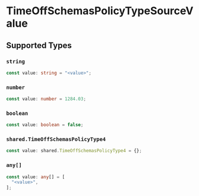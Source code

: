# TimeOffSchemasPolicyTypeSourceValue


## Supported Types

### `string`

```typescript
const value: string = "<value>";
```

### `number`

```typescript
const value: number = 1284.03;
```

### `boolean`

```typescript
const value: boolean = false;
```

### `shared.TimeOffSchemasPolicyType4`

```typescript
const value: shared.TimeOffSchemasPolicyType4 = {};
```

### `any[]`

```typescript
const value: any[] = [
  "<value>",
];
```

